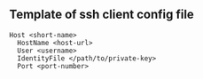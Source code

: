 ## Template of ssh client config file

```
Host <short-name>
  HostName <host-url>
  User <username>
  IdentityFile </path/to/private-key>
  Port <port-number>
```
